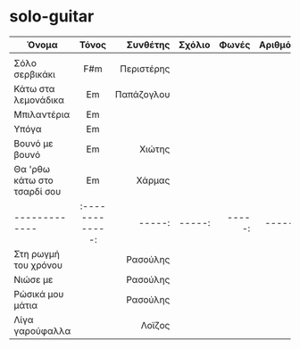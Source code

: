 # solo-guitar

| Όνομα                 | Τόνος           | Συνθέτης | Σχόλιο | Φωνές | Αριθμός | Ρυθμός |
| -------------         |:-------------:| -----:| -----:|-----:|-----:|-----:|
|             | |  |||
| Σόλο σερβικάκι             | F#m| Περιστέρης    |     || | |
| Κάτω στα λεμονάδικα        | Em | Παπάζογλου   |     || | |
| Μπιλαντέρια                | Em |     |     || | |
| Υπόγα                      | Em |              |     || | |
| Βουνό με βουνό             | Em | Χιώτης       |     || | |
| Θα 'ρθω κάτω στο τσαρδί σου| Em | Χάρμας       |     || | |
| -------------         |:-------------:| -----:| -----:|-----:|-----:|-----:|
| Στη ρωγμή του χρόνου       |    | Ρασούλης       |     || | |
| Νιώσε με                   |    | Ρασούλης       |     || | |
| Ρώσικά μου μάτια           |    | Ρασούλης       |     || | |
| Λίγα γαρούφαλλα            |    | Λοϊζος         |     || | |

